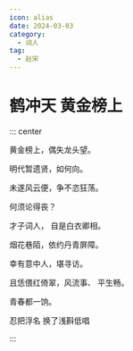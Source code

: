 ```yaml
---
icon: alias
date: 2024-03-03
category:
  - 词人
tag:
  - 赵宋
---
```


# 鹤冲天 黄金榜上

<!-- more -->

::: center

黄金榜上，偶失龙头望。

明代暂遗贤，如何向。

未遂风云便，争不恣狂荡。

何须论得丧？

才子词人， 自是白衣卿相。


烟花巷陌，依约丹青屏障。

幸有意中人，堪寻访。

且恁偎红倚翠，风流事、 平生畅。

青春都一饷。

忍把浮名 换了浅斟低唱

:::